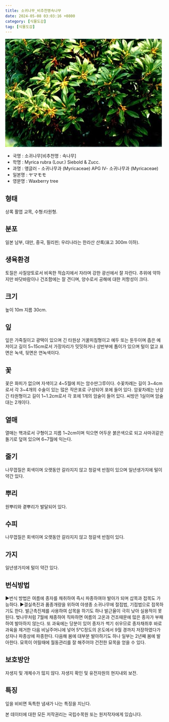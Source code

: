 ```yaml
---
title: 소귀나무_비추천명속나무
date: 2024-05-08 03:03:16 +0800
category: [식물도감]
tag: [식물도감]
---
```




![소귀나무[비추천명 : 속나무]](/assets/img/fileUpload/plants/basic/Myricaceae/Myrica/6466/1_th2.JPG)
- 국명 : 소귀나무[비추천명 : 속나무]
- 학명 : Myrica rubra (Lour.) Siebold & Zucc.
- 과명 : 앵글러 - 소귀나무과 (Myricaceae) APG Ⅳ- 소귀나무과 (Myricaceae)
- 일본명 : ヤマモモ
- 영문명 : Waxberry tree


## 형태
상록 활엽 교목, 수형:타원형.
## 분포
일본 남부, 대만, 중국, 필리핀; 우리나라는 한라산 산록(표고 300m 이하).
## 생육환경
토질은 사질양토로서 비옥한 적습지에서 자라며 강한 광선에서 잘 자란다. 추위에 약하지만 바닷바람이나 건조함에는 잘 견디며, 양수로서 공해에 대한 저항성이 크다.
## 크기
높이 10m 지름 30cm. 
## 잎
잎은 가죽질이고 광택이 있으며 긴 타원상 거꿀피침형이고 예두 또는 둔두이며 좁은 예저이고 길이 5~15cm로서 가장자리가 밋밋하거나 상반부에 톱이가 있으며 털이 없고 표면은 녹색, 뒷면은 연녹색이다.
## 꽃
꽃은 화피가 없으며 자색이고 4~5월에 피는 암수딴그루이다. 수꽃차례는 길이 3~4cm로서 각 3~4개의 수술이 있는 많은 작은포로 구성되어 포에 들어 있다. 암꽃차례는 난상 긴 타원형이고 길이 1~1.2cm로서 각 포에 1개의 암술이 들어 있다. 씨방은 1실이며 암술대는 2개이다.
## 열매
열매는 핵과로서 구형이고 지름 1~2cm이며 익으면 어두운 붉은색으로 되고 사마귀같은 돌기로 덮여 있으며 6~7월에 익는다.
## 줄기
나무껍질은 회색이며 오랫동안 갈라지지 않고 청갈색 반점이 있으며 일년생가지에 털이 약간 있다.
## 뿌리
원뿌리와 곁뿌리가 발달되어 있다.
## 수피
나무껍질은 회색이며 오랫동안 갈라지지 않고 청갈색 반점이 있다.
## 가지
일년생가지에 털이 약간 있다.
## 번식방법
▶번식 방법은 여름에 종자를 채취하여 즉시 파종하여야 발아가 되며 삽목과 접목도 가능하다.
▶결실촉진과 품종개량을 위하여 야생종 소귀나무에 절접법, 기접법으로 접목하기도 한다. 발근촉진제를 사용하여 삽목을 하기도 하나 발근율이 극히 낮아 실용적이 못된다. 벚나무처럼 7월에 채종하여 직파하면 여름의 고온과 건조때문에 많은 종자가 부패하여 발아하지 않는다. 또 과육에는 당분이 있어 종자가 썩기 쉬우므로 종자채취후 바로 과육을 제거한 다음 비닐주머니에 넣어 5℃정도의 온도에서 9월 경까지 저장하였다가 상자나 파종상에 파종한다. 다음해 봄에 대부분 발아하기도 하나 일부는 2년째 봄에 발아한다. 묘목이 어릴때에 월동관리를 잘 해주어야 건전한 묘목을 얻을 수 있다.
## 보호방안
자생지 및 개체수가 많지 않다. 자생지 확인 및 유전자원의 현지내외 보전.
## 특징
잎을 비비면 독특한 냄새가 나는 특징을 지닌다.






본 데이터에 대한 모든 저작권리는 국립수목원 또는 원저작자에게 있습니다.
